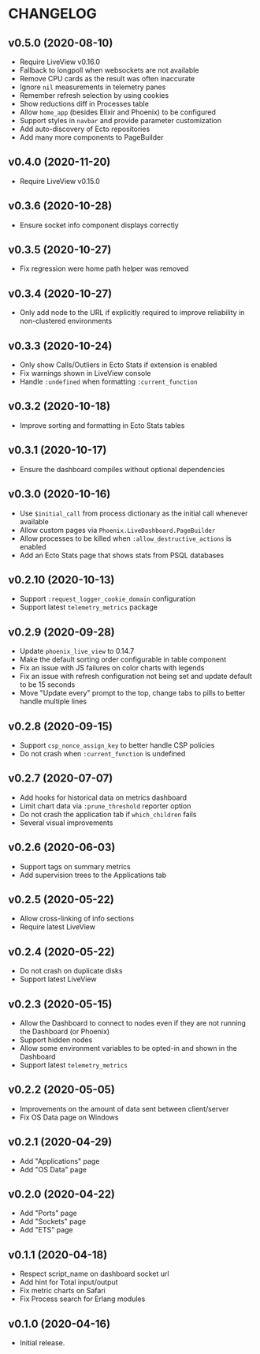 # CHANGELOG

## v0.5.0 (2020-08-10)

* Require LiveView v0.16.0
* Fallback to longpoll when websockets are not available
* Remove CPU cards as the result was often inaccurate
* Ignore `nil` measurements in telemetry panes
* Remember refresh selection by using cookies
* Show reductions diff in Processes table
* Allow `home_app` (besides Elixir and Phoenix) to be configured
* Support styles in `navbar` and provide parameter customization
* Add auto-discovery of Ecto repositories
* Add many more components to PageBuilder

## v0.4.0 (2020-11-20)

* Require LiveView v0.15.0

## v0.3.6 (2020-10-28)

* Ensure socket info component displays correctly

## v0.3.5 (2020-10-27)

* Fix regression were home path helper was removed

## v0.3.4 (2020-10-27)

* Only add node to the URL if explicitly required to improve reliability in non-clustered environments

## v0.3.3 (2020-10-24)

* Only show Calls/Outliers in Ecto Stats if extension is enabled
* Fix warnings shown in LiveView console
* Handle `:undefined` when formatting `:current_function`

## v0.3.2 (2020-10-18)

* Improve sorting and formatting in Ecto Stats tables

## v0.3.1 (2020-10-17)

* Ensure the dashboard compiles without optional dependencies

## v0.3.0 (2020-10-16)

* Use `$initial_call` from process dictionary as the initial call whenever available
* Allow custom pages via `Phoenix.LiveDashboard.PageBuilder`
* Allow processes to be killed when `:allow_destructive_actions` is enabled
* Add an Ecto Stats page that shows stats from PSQL databases

## v0.2.10 (2020-10-13)

* Support `:request_logger_cookie_domain` configuration
* Support latest `telemetry_metrics` package

## v0.2.9 (2020-09-28)

* Update `phoenix_live_view` to 0.14.7
* Make the default sorting order configurable in table component
* Fix an issue with JS failures on color charts with legends
* Fix an issue with refresh configuration not being set and update default to be 15 seconds
* Move "Update every" prompt to the top, change tabs to pills to better handle multiple lines

## v0.2.8 (2020-09-15)

* Support `csp_nonce_assign_key` to better handle CSP policies
* Do not crash when `:current_function` is undefined

## v0.2.7 (2020-07-07)

* Add hooks for historical data on metrics dashboard
* Limit chart data via `:prune_threshold` reporter option
* Do not crash the application tab if `which_children` fails
* Several visual improvements

## v0.2.6 (2020-06-03)

* Support tags on summary metrics
* Add supervision trees to the Applications tab

## v0.2.5 (2020-05-22)

* Allow cross-linking of info sections
* Require latest LiveView

## v0.2.4 (2020-05-22)

* Do not crash on duplicate disks
* Support latest LiveView

## v0.2.3 (2020-05-15)

* Allow the Dashboard to connect to nodes even if they are not running the Dashboard (or Phoenix)
* Support hidden nodes
* Allow some environment variables to be opted-in and shown in the Dashboard
* Support latest `telemetry_metrics`

## v0.2.2 (2020-05-05)

* Improvements on the amount of data sent between client/server
* Fix OS Data page on Windows

## v0.2.1 (2020-04-29)

* Add "Applications" page
* Add "OS Data" page

## v0.2.0 (2020-04-22)

* Add "Ports" page
* Add "Sockets" page
* Add "ETS" page

## v0.1.1 (2020-04-18)

* Respect script_name on dashboard socket url
* Add hint for Total input/output
* Fix metric charts on Safari
* Fix Process search for Erlang modules

## v0.1.0 (2020-04-16)

* Initial release.
